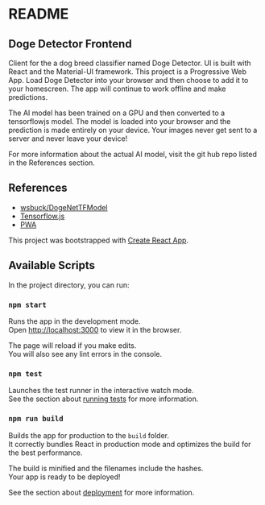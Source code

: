 # README

## Doge Detector Frontend
Client for the a dog breed classifier named Doge Detector. UI is built with React
and the Material-UI framework. This project is a Progressive Web App. Load Doge
Detector into your browser and then choose to add it to your homescreen. The app
will continue to work offline and make predictions.

The AI model has been trained on a GPU and then converted to a tensorflowjs model.
The model is loaded into your browser and the prediction is made entirely on your
device. Your images never get sent to a server and never leave your device!

For more information about the actual AI model, visit the git hub repo listed
in the References section.

## References
- [wsbuck/DogeNetTFModel](https://github.com/wsbuck/DogeNetTFModel)
- [Tensorflow.js](https://www.tensorflow.org/js/)
- [PWA](https://en.wikipedia.org/wiki/Progressive_web_applications)





This project was bootstrapped with [Create React App](https://github.com/facebook/create-react-app).

## Available Scripts

In the project directory, you can run:

### `npm start`

Runs the app in the development mode.<br>
Open [http://localhost:3000](http://localhost:3000) to view it in the browser.

The page will reload if you make edits.<br>
You will also see any lint errors in the console.

### `npm test`

Launches the test runner in the interactive watch mode.<br>
See the section about [running tests](https://facebook.github.io/create-react-app/docs/running-tests) for more information.

### `npm run build`

Builds the app for production to the `build` folder.<br>
It correctly bundles React in production mode and optimizes the build for the best performance.

The build is minified and the filenames include the hashes.<br>
Your app is ready to be deployed!

See the section about [deployment](https://facebook.github.io/create-react-app/docs/deployment) for more information.
